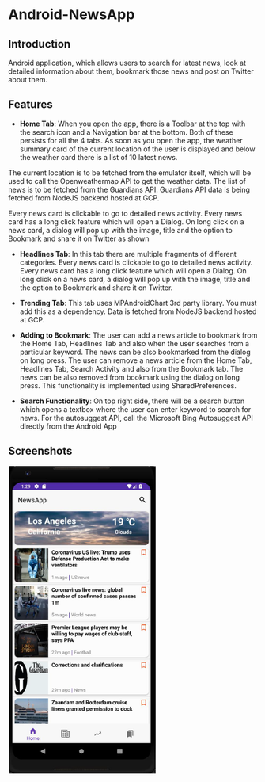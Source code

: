 # Android-NewsApp

## Introduction

Android application, which allows users to search for latest news, look at detailed information about them, bookmark those news and post on Twitter about them.
## Features

* **Home Tab**:
When you open the app, there is a Toolbar at the top with the search icon and a Navigation
bar at the bottom. Both of these persists for all the 4 tabs.
As soon as you open the app, the weather summary card of the current location of the user
is displayed and below the weather card there is a list of 10 latest news.

The current location is to be fetched from the emulator itself, which will be used to call the
Openweathermap API to get the weather data.
The list of news is to be fetched from the Guardians API.
Guardians API data is being fetched from NodeJS backend hosted at GCP.

Every news card is clickable to go to detailed news activity.
Every news card has a long click feature which will open a Dialog.
On long click on a news card, a dialog will pop up with the image, title and the option to
Bookmark and share it on Twitter as shown

* **Headlines Tab**:
In this tab there are multiple fragments of different categories.
Every news card is clickable to go to detailed news activity.
Every news card has a long click feature which will open a Dialog.
On long click on a news card, a dialog will pop up with the image, title and the option to
Bookmark and share it on Twitter.

* **Trending Tab**:
This tab uses MPAndroidChart 3rd party library. You must add this as a dependency.
Data is fetched from NodeJS backend hosted at GCP.

* **Adding to Bookmark**:
The user can add a news article to bookmark from the Home Tab, Headlines Tab and also
when the user searches from a particular keyword. The news can be also bookmarked from
the dialog on long press.
The user can remove a news article from the Home Tab, Headlines Tab, Search Activity and
also from the Bookmark tab. The news can be also removed from bookmark using the dialog
on long press.
This functionality is implemented using SharedPreferences.

* **Search Functionality**:
On top right side, there will be a search button which opens a textbox where the user
can enter keyword to search for news. For the autosuggest API, call the Microsoft Bing Autosuggest API directly from the Android App 

## Screenshots

![](Home.PNG)
